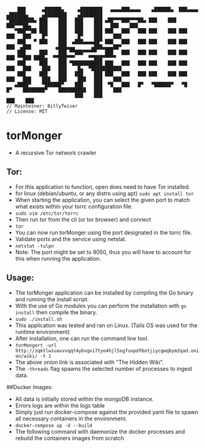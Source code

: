 ```
    ███      ▄██████▄     ▄████████   ▄▄▄▄███▄▄▄▄    ▄██████▄  ███▄▄▄▄      ▄██████▄     ▄████████    ▄████████ 
▀█████████▄ ███    ███   ███    ███ ▄██▀▀▀███▀▀▀██▄ ███    ███ ███▀▀▀██▄   ███    ███   ███    ███   ███    ███ 
   ▀███▀▀██ ███    ███   ███    ███ ███   ███   ███ ███    ███ ███   ███   ███    █▀    ███    █▀    ███    ███ 
    ███   ▀ ███    ███  ▄███▄▄▄▄██▀ ███   ███   ███ ███    ███ ███   ███  ▄███         ▄███▄▄▄      ▄███▄▄▄▄██▀ 
    ███     ███    ███ ▀▀███▀▀▀▀▀   ███   ███   ███ ███    ███ ███   ███ ▀▀███ ████▄  ▀▀███▀▀▀     ▀▀███▀▀▀▀▀   
    ███     ███    ███ ▀███████████ ███   ███   ███ ███    ███ ███   ███   ███    ███   ███    █▄  ▀███████████ 
    ███     ███    ███   ███    ███ ███   ███   ███ ███    ███ ███   ███   ███    ███   ███    ███   ███    ███ 
   ▄████▀    ▀██████▀    ███    ███  ▀█   ███   █▀   ▀██████▀   ▀█   █▀    ████████▀    ██████████   ███    ███ 
                         ███    ███                                                                  ███    ███ 
// Mainteiner: BitlyTwiser
// License: MIT
```

# torMonger
- A recursive Tor network crawler

## Tor:
- For this application to function, open does need to have Tor installed. 
- for linux (debian/ubuntu, or any distro using apt) ```sudo apt install tor```
- When starting the application, you can select the given port to match what exists within your torrc configuration file.
- ```sudo vim /etc/tor/torrc```
- Then run tor from the cli (or tor browser) and connect
- ```tor```
- You can now run torMonger using the port designated in the torrc file.
- Validate ports and the service using netstat.
- ```netstat -tulpn```
- Note: The port might be set to 9050, thus you will have to account for this when running the application.

## Usage:
- The torMonger application can be installed by compiling the Go binary and running the install script.
- With the use of Go modules you can perform the installation with ```go install``` then compile the binary.
- ```sudo ./install.sh```
- This application was tested and ran on Linux. (Tails OS was used for the runtime environment)
- After installation, one can run the command line tool.
- ```torMongert -url http://zqktlwiuavvvqqt4ybvgvi7tyo4hjl5xgfuvpdf6otjiycgwqbym2qad.onion/wiki/ -t 1```
- The above onion link is associated with "The Hidden Wiki".
- The ```-threads``` flag spawns the selected number of processes to ingest data.

##Docker Images:
- All data is initially stored within the mongoDB instance.
- Errors logs are within the logs table
- Simply just run docker-compose against the provided yaml file to spawn all necessary containers in the environment.
- ```docker-compose up -d --build```
- The following command with daemonize the docker processes and rebuild the containers images from scratch


